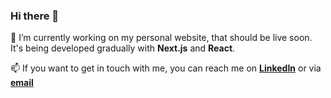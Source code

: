 ### Hi there 👋

🔭 I’m currently working on my personal website, that should be live soon. It's being developed gradually with **Next.js** and **React**.

📫 If you want to get in touch with me, you can reach me on [**LinkedIn**](https://www.linkedin.com/in/andre-ferraz-developer/) or via [**email**](andre.d.f.182@hotmail.com)
<!--
**andreferraz/andreferraz** is a ✨ _special_ ✨ repository because its `README.md` (this file) appears on your GitHub profile.

Here are some ideas to get you started:

- 🔭 I’m currently working on ...
- 🌱 I’m currently learning ...
- 👯 I’m looking to collaborate on ...
- 🤔 I’m looking for help with ...
- 💬 Ask me about ...
- 📫 How to reach me: ...
- 😄 Pronouns: ...
- ⚡ Fun fact: ...
-->
